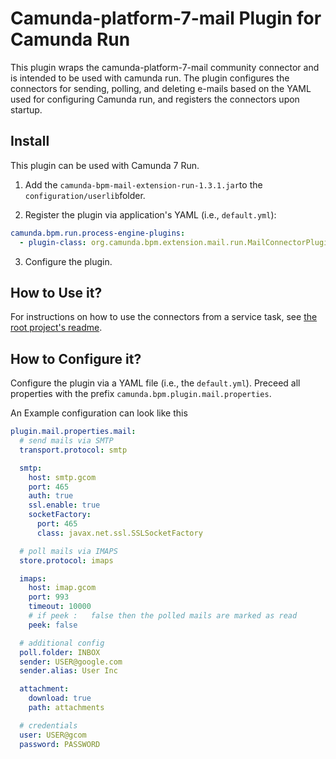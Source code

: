 # Camunda-platform-7-mail Plugin for Camunda Run

This plugin wraps the camunda-platform-7-mail community connector and is intended to be used with
camunda run.
The plugin configures the connectors for sending, polling, and deleting e-mails based on the YAML
used for configuring Camunda run, and registers the connectors upon startup.

## Install

This plugin can be used with Camunda 7 Run.

1. Add the `camunda-bpm-mail-extension-run-1.3.1.jar`to the `configuration/userlib`folder.

2. Register the plugin via application's YAML (i.e., `default.yml`):

```yml
camunda.bpm.run.process-engine-plugins:
  - plugin-class: org.camunda.bpm.extension.mail.run.MailConnectorPlugin
```

3. Configure the plugin.

## How to Use it?

For instructions on how to use the connectors from a service task,
see [the root project's readme](/README.md).

## How to Configure it?

Configure the plugin via a YAML file (i.e., the `default.yml`).
Preceed all properties with the prefix `camunda.bpm.plugin.mail.properties`.

An Example configuration can look like this

```yml
plugin.mail.properties.mail:
  # send mails via SMTP
  transport.protocol: smtp

  smtp:
    host: smtp.gcom
    port: 465
    auth: true
    ssl.enable: true
    socketFactory:
      port: 465
      class: javax.net.ssl.SSLSocketFactory

  # poll mails via IMAPS
  store.protocol: imaps

  imaps:
    host: imap.gcom
    port: 993
    timeout: 10000
    # if peek :   false then the polled mails are marked as read
    peek: false

  # additional config
  poll.folder: INBOX
  sender: USER@google.com
  sender.alias: User Inc

  attachment:
    download: true
    path: attachments

  # credentials
  user: USER@gcom
  password: PASSWORD
```